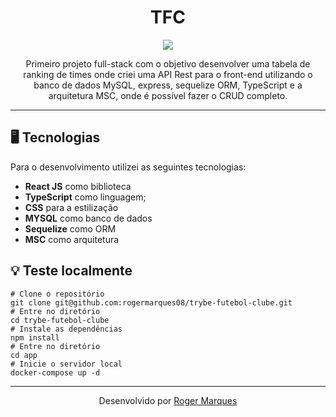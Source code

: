 <div align='center'>
  <h1>TFC</h1>
  <img src="https://i.ibb.co/FJt2pRX/Captura-de-tela-de-2023-04-07-17-39-28.png"/>
  <p>Primeiro projeto full-stack com o objetivo desenvolver uma tabela de ranking de times 
    onde criei uma API Rest para o front-end utilizando o banco de dados MySQL, express, sequelize ORM, TypeScript e a arquitetura MSC, onde é possível fazer o CRUD completo.</p>
	     
</div>
<hr />

## :desktop_computer:  Tecnologias
Para o desenvolvimento utilizei as seguintes tecnologias: 
- **React JS** como biblioteca
- **TypeScript** como linguagem;
- **CSS** para a estilização
- **MYSQL** como banco de dados
- **Sequelize** como ORM
- **MSC** como arquitetura

## :bulb: Teste localmente
```
# Clone o repositório
git clone git@github.com:rogermarques08/trybe-futebol-clube.git
# Entre no diretório
cd trybe-futebol-clube
# Instale as dependências
npm install
# Entre no diretório
cd app
# Inicie o servidor local
docker-compose up -d
```

<hr />

<div align='center'>
 Desenvolvido por
  <a href="https://github.com/rogermarques08">Roger Marques<a/>
 
</div>
 
